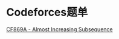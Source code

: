 # Codeforces题单

[CF869A - Almost Increasing Subsequence](https://codeforces.com/contest/1817/problem/A)
